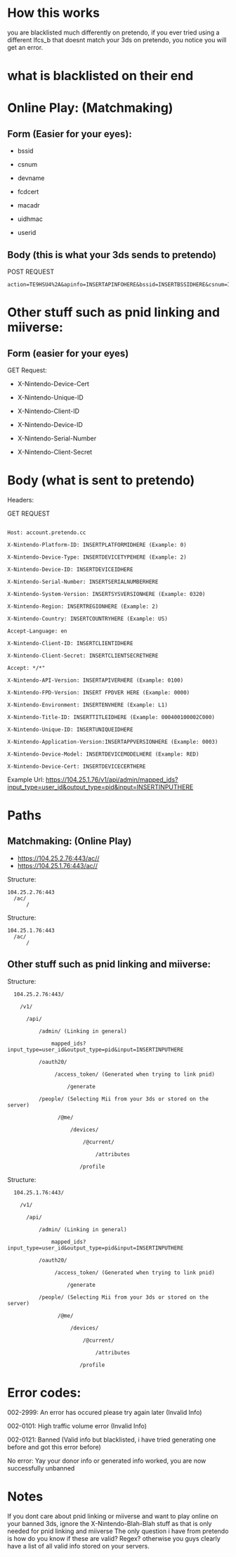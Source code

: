 # How this works

you are blacklisted much differently on pretendo, if you ever tried using a different lfcs_b that doesnt match your 3ds on pretendo, you notice you will get an error. 

# what is blacklisted on their end
# Online Play: (Matchmaking)
## Form (Easier for your eyes):

* bssid

* csnum

* devname

* fcdcert

* macadr

* uidhmac

* userid

## Body (this is what your 3ds sends to pretendo)

POST REQUEST
```
action=TE9HSU4%2A&apinfo=INSERTAPINFOHERE&bssid=INSERTBSSIDHERE&csnum=INSERTCSNUMHERE&devname=INSERTDEVNAMEHERE&devtime=INSERTDEVTIMEHERE&fcdcert=INSERTFCDCERTHERE&fpdver=INSERTFPDVERHERE&gamecd=INSERTGAMECDHERE&gameid=INSERTGAMEIDHERE&gamever=INSERTGAMEVERHERE&ingamesn=&lang=INSERTLANGHERE&macadr=INSERTMACADR&makercd=INSERTMAKERCDHERE&mediatype=INSERTMEDIATYPEHERE&region=INSERTREGIONHERE&sdkver=INSERTSDKVERHERE&servertype=INSERTSERVERTYPEHERE&titleid=INSERTTITLEIDHERE&uidhmac=INSERTUIDHMACHERE&unitcd=INSERTUNITCDHERE&userid=INSERTUSERIDHERE
```

# Other stuff such as pnid linking and miiverse:
## Form (easier for your eyes)

GET Request:
  * X-Nintendo-Device-Cert

  * X-Nintendo-Unique-ID

  * X-Nintendo-Client-ID

  * X-Nintendo-Device-ID

  * X-Nintendo-Serial-Number

  * X-Nintendo-Client-Secret

# Body (what is sent to pretendo)

Headers:

GET REQUEST

```

Host: account.pretendo.cc

X-Nintendo-Platform-ID: INSERTPLATFORMIDHERE (Example: 0)

X-Nintendo-Device-Type: INSERTDEVICETYPEHERE (Example: 2)

X-Nintendo-Device-ID: INSERTDEVICEIDHERE 

X-Nintendo-Serial-Number: INSERTSERIALNUMBERHERE

X-Nintendo-System-Version: INSERTSYSVERSIONHERE (Example: 0320)

X-Nintendo-Region: INSERTREGIONHERE (Example: 2)

X-Nintendo-Country: INSERTCOUNTRYHERE (Example: US)

Accept-Language: en

X-Nintendo-Client-ID: INSERTCLIENTIDHERE

X-Nintendo-Client-Secret: INSERTCLIENTSECRETHERE

Accept: */*" 

X-Nintendo-API-Version: INSERTAPIVERHERE (Example: 0100) 

X-Nintendo-FPD-Version: INSERT FPDVER HERE (Example: 0000)

X-Nintendo-Environment: INSERTENVHERE (Example: L1)

X-Nintendo-Title-ID: INSERTTITLEIDHERE (Example: 000400100002C000)

X-Nintendo-Unique-ID: INSERTUNIQUEIDHERE

X-Nintendo-Application-Version:INSERTAPPVERSIONHERE (Example: 0003)

X-Nintendo-Device-Model: INSERTDEVICEMODELHERE (Example: RED)

X-Nintendo-Device-Cert: INSERTDEVICECERTHERE 
```
Example Url: https://104.25.1.76/v1/api/admin/mapped_ids?input_type=user_id&output_type=pid&input=INSERTINPUTHERE


# Paths

## Matchmaking: (Online Play)

* https://104.25.2.76:443/ac//
* https://104.25.1.76:443/ac//

Structure:
```
104.25.2.76:443
  /ac/
      /
```

Structure:
```
104.25.1.76:443
  /ac/
      /
```
## Other stuff such as pnid linking and miiverse:
Structure:
```
  104.25.2.76:443/
  
    /v1/
  
      /api/
    
          /admin/ (Linking in general)
          
              mapped_ids?input_type=user_id&output_type=pid&input=INSERTINPUTHERE
        
          /oauth20/
        
               /access_token/ (Generated when trying to link pnid)
            
                   /generate
                
          /people/ (Selecting Mii from your 3ds or stored on the server)
            
                /@me/
                
                    /devices/
                    
                        /@current/
                        
                            /attributes
                
                       /profile

```

Structure:
```
  104.25.1.76:443/
  
    /v1/
  
      /api/
    
          /admin/ (Linking in general)
          
              mapped_ids?input_type=user_id&output_type=pid&input=INSERTINPUTHERE
        
          /oauth20/
        
               /access_token/ (Generated when trying to link pnid)
            
                   /generate
                
          /people/ (Selecting Mii from your 3ds or stored on the server)
            
                /@me/
                
                    /devices/
                    
                        /@current/
                        
                            /attributes
                
                       /profile

```

# Error codes:
002-2999: An error has occured please try again later (Invalid Info) 

002-0101: High traffic volume error (Invalid Info)

002-0121: Banned (Valid info but blacklisted, i have tried generating one before and got this error before)

No error: Yay your donor info or generated info worked, you are now successfully unbanned

# Notes
If you dont care about pnid linking or miiverse and want to play online on your banned 3ds, ignore the X-Nintendo-Blah-Blah stuff as that is only needed for pnid linking and miiverse
The only question i have from pretendo is how do you know if these are valid? Regex? otherwise you guys clearly have a list of all valid info stored on your servers.

